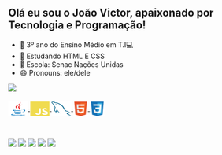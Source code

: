 ## Olá eu sou o João Victor, apaixonado por Tecnologia e Programação! ##
- 🔭 3º ano do Ensino Médio em T.I💻
- 🌱 Estudando HTML E CSS
- 🏫 Escola: Senac Nações Unidas
- 😄 Pronouns: ele/dele


<div>
  <a href="https://github.com/joaovictor877?tab=repositories">
  <img height =180 src="https://github-readme-stats.vercel.app/api?username=joaovictor877&show_icons=true&theme=transparent#gh-dark-mode-only"/>
</div>

  <div style="display: inline_block"><br>
    <img align="center" alt="Joao-java" height="30" width="40" src="https://raw.githubusercontent.com/devicons/devicon/55609aa5bd817ff167afce0d965585c92040787a/icons/java/java-original.svg">
    <img align="center" alt="Joao-Js" height="30" width="40" src="https://raw.githubusercontent.com/devicons/devicon/master/icons/javascript/javascript-plain.svg">
    <img align="center" alt="Joao-sql" height="30" width="40" src="https://raw.githubusercontent.com/devicons/devicon/55609aa5bd817ff167afce0d965585c92040787a/icons/mysql/mysql-original.svg">
    <img align="center" alt="Joao-html" height="30" width="30" src="https://raw.githubusercontent.com/devicons/devicon/55609aa5bd817ff167afce0d965585c92040787a/icons/html5/html5-original.svg">
    <img align="center" alt="Joao-css" height="30" width="30" src="https://raw.githubusercontent.com/devicons/devicon/master/icons/css3/css3-original.svg">
    
    
    
  </div>
  
 ##
    
  <div style="display: inline-block"><br>
  <a href="https://www.youtube.com/channel/UC1Nfh96uiJ4wa72Ojkpue3g"><img src="https://img.shields.io/badge/YouTube-FF0000?style=for-the-badge&logo=youtube&logoColor=white" target="_blank"></a>
  <a href="https://www.instagram.com/eu_joaovictor22/" target="_blank"><img src="https://img.shields.io/badge/-Instagram-%23E4405F?style=for-the-badge&logo=instagram&logoColor=white" target="_blank"></a>
 	<a href="https://www.twitch.tv/joaovictorsilva877" target="_blank"><img src="https://img.shields.io/badge/Twitch-9146FF?style=for-the-badge&logo=twitch&logoColor=white" target="_blank"></a>
  <a href = "mailto:silvasouzajoaovictor877@gmail.com"><img src="https://img.shields.io/badge/-Gmail-%23333?style=for-the-badge&logo=gmail&logoColor=white" target="_blank"></a>
  <a href="https://www.linkedin.com/in/jo%C3%A3o-victor-silva-souza-5057b1229/" target="_blank"><img src="https://img.shields.io/badge/-LinkedIn-%230077B5?style=for-the-badge&logo=linkedin&logoColor=white" target="_blank"></a>
  </div>


